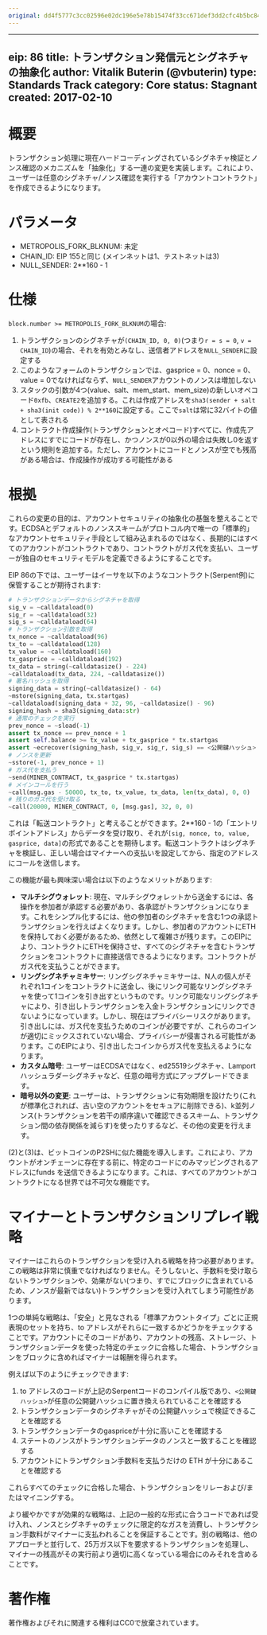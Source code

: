 ```yaml
---
original: dd4f5777c3cc02596e02dc196e5e78b15474f33cc671def3dd2cfc4b5bc8421b
---
```


---
eip: 86
title: トランザクション発信元とシグネチャの抽象化
author: Vitalik Buterin (@vbuterin)
type: Standards Track
category: Core
status: Stagnant
created: 2017-02-10
---

# 概要

トランザクション処理に現在ハードコーディングされているシグネチャ検証とノンス確認のメカニズムを「抽象化」する一連の変更を実装します。これにより、ユーザーは任意のシグネチャ/ノンス確認を実行する「アカウントコントラクト」を作成できるようになります。

# パラメータ

* METROPOLIS_FORK_BLKNUM: 未定
* CHAIN_ID: EIP 155と同じ (メインネットは1、テストネットは3)
* NULL_SENDER: 2**160 - 1

# 仕様

`block.number >= METROPOLIS_FORK_BLKNUM`の場合:
1. トランザクションのシグネチャが`(CHAIN_ID, 0, 0)`(つまり`r = s = 0`, `v = CHAIN_ID`)の場合、それを有効とみなし、送信者アドレスを`NULL_SENDER`に設定する
2. このようなフォームのトランザクションでは、gasprice = 0、nonce = 0、value = 0でなければならず、`NULL_SENDER`アカウントのノンスは増加しない
3. スタックの引数が4つ(value、salt、mem_start、mem_size)の新しいオペコード`0xfb`、`CREATE2`を追加する。これは作成アドレスを`sha3(sender + salt + sha3(init code)) % 2**160`に設定する。ここで`salt`は常に32バイトの値として表される
4. コントラクト作成操作(トランザクションとオペコード)すべてに、作成先アドレスにすでにコードが存在し、かつノンスが0以外の場合は失敗し0を返すという規則を追加する。ただし、アカウントにコードとノンスが空でも残高がある場合は、作成操作が成功する可能性がある

# 根拠

これらの変更の目的は、アカウントセキュリティの抽象化の基盤を整えることです。ECDSAとデフォルトのノンススキームがプロトコル内で唯一の「標準的」なアカウントセキュリティ手段として組み込まれるのではなく、長期的にはすべてのアカウントがコントラクトであり、コントラクトがガス代を支払い、ユーザーが独自のセキュリティモデルを定義できるようにすることです。

EIP 86の下では、ユーザーはイーサを以下のようなコントラクト(Serpent例)に保管することが期待されます:

```python
# トランザクションデータからシグネチャを取得
sig_v = ~calldataload(0)
sig_r = ~calldataload(32)
sig_s = ~calldataload(64)
# トランザクション引数を取得
tx_nonce = ~calldataload(96)
tx_to = ~calldataload(128)
tx_value = ~calldataload(160)
tx_gasprice = ~calldataload(192)
tx_data = string(~calldatasize() - 224)
~calldataload(tx_data, 224, ~calldatasize())
# 署名ハッシュを取得
signing_data = string(~calldatasize() - 64)
~mstore(signing_data, tx.startgas)
~calldataload(signing_data + 32, 96, ~calldatasize() - 96)
signing_hash = sha3(signing_data:str)
# 通常のチェックを実行
prev_nonce = ~sload(-1)
assert tx_nonce == prev_nonce + 1
assert self.balance >= tx_value + tx_gasprice * tx.startgas
assert ~ecrecover(signing_hash, sig_v, sig_r, sig_s) == <公開鍵ハッシュ>
# ノンスを更新
~sstore(-1, prev_nonce + 1)
# ガス代を支払う
~send(MINER_CONTRACT, tx_gasprice * tx.startgas)
# メインコールを行う
~call(msg.gas - 50000, tx_to, tx_value, tx_data, len(tx_data), 0, 0)
# 残りのガス代を受け取る
~call(20000, MINER_CONTRACT, 0, [msg.gas], 32, 0, 0)
```

これは「転送コントラクト」と考えることができます。2**160 - 1の「エントリポイントアドレス」からデータを受け取り、それが`[sig, nonce, to, value, gasprice, data]`の形式であることを期待します。転送コントラクトはシグネチャを検証し、正しい場合はマイナーへの支払いを設定してから、指定のアドレスにコールを送信します。

この機能が最も興味深い場合は以下のようなメリットがあります:

- **マルチシグウォレット**: 現在、マルチシグウォレットから送金するには、各操作を参加者が承認する必要があり、各承認がトランザクションになります。これをシンプル化するには、他の参加者のシグネチャを含む1つの承認トランザクションを行えばよくなります。しかし、参加者のアカウントにETHを保持しておく必要があるため、依然として複雑さが残ります。このEIPにより、コントラクトにETHを保持させ、すべてのシグネチャを含むトランザクションをコントラクトに直接送信できるようになります。コントラクトがガス代を支払うことができます。
- **リングシグネチャミキサー**: リングシグネチャミキサーは、N人の個人がそれぞれ1コインをコントラクトに送金し、後にリンク可能なリングシグネチャを使って1コインを引き出すというものです。リンク可能なリングシグネチャにより、引き出しトランザクションを入金トランザクションにリンクできないようになっています。しかし、現在はプライバシーリスクがあります。引き出しには、ガス代を支払うためのコインが必要ですが、これらのコインが適切にミックスされていない場合、プライバシーが侵害される可能性があります。このEIPにより、引き出したコインからガス代を支払えるようになります。
- **カスタム暗号**: ユーザーはECDSAではなく、ed25519シグネチャ、Lamportハッシュラダーシグネチャなど、任意の暗号方式にアップグレードできます。
- **暗号以外の変更**: ユーザーは、トランザクションに有効期限を設けたり(これが標準化されれば、古い空のアカウントをセキュアに削除できる)、k並列ノンス(トランザクションを若干の順序違いで確認できるスキーム、トランザクション間の依存関係を減らす)を使ったりするなど、その他の変更を行えます。

(2)と(3)は、ビットコインのP2SHに似た機能を導入します。これにより、アカウントがオンチェーンに存在する前に、特定のコードにのみマッピングされるアドレスにfunds を送信できるようになります。これは、すべてのアカウントがコントラクトになる世界では不可欠な機能です。

# マイナーとトランザクションリプレイ戦略

マイナーはこれらのトランザクションを受け入れる戦略を持つ必要があります。この戦略は非常に慎重でなければなりません。そうしないと、手数料を受け取らないトランザクションや、効果がない(つまり、すでにブロックに含まれているため、ノンスが最新ではない)トランザクションを受け入れてしまう可能性があります。

1つの単純な戦略は、「安全」と見なされる「標準アカウントタイプ」ごとに正規表現のセットを持ち、to アドレスがそれらに一致するかどうかをチェックすることです。アカウントにそのコードがあり、アカウントの残高、ストレージ、トランザクションデータを使った特定のチェックに合格した場合、トランザクションをブロックに含めればマイナーは報酬を得られます。

例えば以下のようにチェックできます:

1. to アドレスのコードが上記のSerpentコードのコンパイル版であり、`<公開鍵ハッシュ>`が任意の公開鍵ハッシュに置き換えられていることを確認する
2. トランザクションデータのシグネチャがその公開鍵ハッシュで検証できることを確認する
3. トランザクションデータのgaspriceが十分に高いことを確認する
4. ステートのノンスがトランザクションデータのノンスと一致することを確認する
5. アカウントにトランザクション手数料を支払うだけの ETH が十分にあることを確認する

これらすべてのチェックに合格した場合、トランザクションをリレーおよび/またはマイニングする。

より緩やかですが効果的な戦略は、上記の一般的な形式に合うコードであれば受け入れ、ノンスとシグネチャのチェックに限定的なガスを消費し、トランザクション手数料がマイナーに支払われることを保証することです。別の戦略は、他のアプローチと並行して、25万ガス以下を要求するトランザクションを処理し、マイナーの残高がその実行前より適切に高くなっている場合にのみそれを含めることです。

# 著作権

著作権およびそれに関連する権利はCC0で放棄されています。